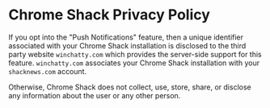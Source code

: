 # Chrome Shack Privacy Policy

If you opt into the "Push Notifications" feature, then a unique identifier associated with your Chrome Shack installation is disclosed to the third party website `winchatty.com` which provides the server-side support for this feature. `winchatty.com` associates your Chrome Shack installation with your `shacknews.com` account.

Otherwise, Chrome Shack does not collect, use, store, share, or disclose any information about the user or any other person.
